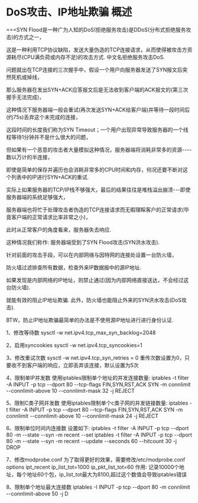 # DoS攻击、IP地址欺骗 概述

===SYN Flood是一种广为人知的DoS(拒绝服务攻击)是DDoS(分布式拒绝服务攻击)的方式之一，

这是一种利用TCP协议缺陷，发送大量伪造的TCP连接请求，从而使得被攻击方资源耗尽(CPU满负荷或内存不足)的攻击方式. 中文名拒绝服务攻击DoS.

问题就出在TCP连接的三次握手中，假设一个用户向服务器发送了SYN报文后突然死机或掉线，

那么服务器在发出SYN+ACK应答报文后是无法收到客户端的ACK报文的(第三次握手无法完成)，

这种情况下服务器端一般会重试(再次发送SYN+ACK给客户端)并等待一段时间后(约75s)丢弃这个未完成的连接，

这段时间的长度我们称为SYN Timeout；一个用户出现异常导致服务器的一个线程等待1分钟并不是什么很大的问题，

但如果有一个恶意的攻击者大量模拟这种情况，服务器端将消耗非常多的资源----数以万计的半连接，

即使是简单的保存并遍历也会消耗非常多的CPU时间和内存，何况还要不断对这个列表中的IP进行SYN+ACK的重试.

实际上如果服务器的TCP/IP栈不够强大，最后的结果往往是堆栈溢出崩溃---即使服务器端的系统足够强大，

服务器端也将忙于处理攻击者伪造的TCP连接请求而无暇理睬客户的正常请求(毕竟客户端的正常请求比率非常之小)，

此时从正常客户的角度看来，服务器失去响应.

这种情况我们称作: 服务器端受到了SYN Flood攻击(SYN洪水攻击).

针对前面的攻击手段，可以在内部网络与因特网的连接处设置一台防火墙，

防火墙过滤排查所有数据，检查外来IP数据报中的源IP地址.

如果发现是内部网络的IP地址，则禁止通过(因为内部网络直接送达，不会经过这台防火墙).

就能有效的阻止IP地址欺骗. 此外，防火墙也能阻止外来的SYN洪水攻击(DoS攻击).

BTW，防止IP地址欺骗最简单的办法是不使用源IP地址进行进行身份认证.

1、修改等待数
sysctl -w net.ipv4.tcp_max_syn_backlog=2048

2、启用syncookies
sysctl -w net.ipv4.tcp_syncookies=1

3、修改重试次数
sysctl -w net.ipv4.tcp_syn_retries = 0
重传次数设置为0，只要收不到客户端的响应，立即丢弃该连接，默认设置为5次

4、限制单IP并发数
使用iptables限制单个地址的并发连接数量:
iptables -t filter -A INPUT -p tcp --dport 80 --tcp-flags FIN,SYN,RST,ACK SYN -m connlimit --connlimit-above 10 --connlimit-mask 32 -j REJECT

5、限制C类子网并发数
使用iptables限制单个c类子网的并发链接数量:
iptables -t filter -A INPUT -p tcp --dport 80 --tcp-flags FIN,SYN,RST,ACK SYN -m connlimit --connlimit-above 10 --connlimit-mask 24 -j REJECT

6、限制单位时间内连接数
设置如下:
iptables -t filter -A INPUT -p tcp --dport 80 -m --state --syn -m recent --set
iptables -t filter -A INPUT -p tcp --dport 80 -m --state --syn -m recent --update --seconds 60 --hitcount 30 -j DROP

7、修改modprobe.conf
为了取得更好的效果，需要修改/etc/modprobe.conf
options ipt_recent ip_list_tot=1000 ip_pkt_list_tot=60
作用: 记录10000个地址，每个地址60个包，ip_list_tot最大为8100,超过这个数值会导致iptables错误

8、限制单个地址最大连接数
iptables -I INPUT -p tcp --dport 80 -m connlimit --connlimit-above 50 -j D
